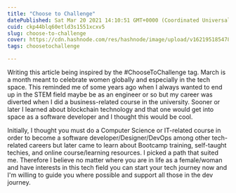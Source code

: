```yaml
---
title: "Choose to Challenge"
datePublished: Sat Mar 20 2021 14:10:51 GMT+0000 (Coordinated Universal Time)
cuid: ckp44blq60etld3s1551xcxv5
slug: choose-to-challenge
cover: https://cdn.hashnode.com/res/hashnode/image/upload/v1621951854787/RqlDAxQee.jpeg
tags: choosetochallenge

---
```


Writing this article being inspired by the #ChooseToChallenge tag. March is a month meant to celebrate women globally and especially in the tech space. This reminded me of some years ago when I always wanted to end up in the STEM field maybe be as an engineer or so but my career was diverted when I did a business-related course in the university. Sooner or later I learned about blockchain technology and that one would get into space as a software developer and I thought this would be cool. 

Initially, I thought you must do a Computer Science or IT-related course in order to become a software developer/Designer/DevOps among other tech-related careers but later came to learn about Bootcamp training, self-taught techies, and online course/learning resources. I picked a path that suited me. Therefore I believe no matter where you are in life as a female/woman and have interests in this tech field you can start your tech journey now and I'm willing to guide you where possible and support all those in the dev journey.